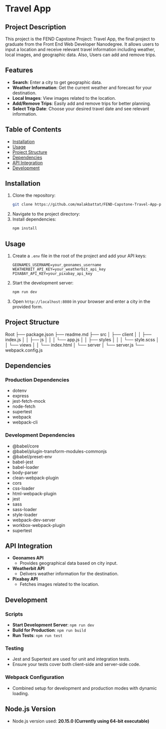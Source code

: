 # Travel App

## Project Description
This project is the FEND Capstone Project: Travel App, the final project to graduate from the Front End Web Developer Nanodegree. It allows users to input a location and receive relevant travel information including weather, local images, and geographic data. Also, Users can add and remove trips.

## Features
- **Search**: Enter a city to get geographic data.
- **Weather Information**: Get the current weather and forecast for your destination.
- **Local Images**: View images related to the location.
- **Add/Remove Trips**: Easily add and remove trips for better planning.
- **Select Trip Date**: Choose your desired travel date and see relevant information.

## Table of Contents
- [Installation](#installation)
- [Usage](#usage)
- [Project Structure](#project-structure)
- [Dependencies](#dependencies)
- [API Integration](#api-integration)
- [Development](#development)

## Installation
1. Clone the repository:
    ```sh
    git clone https://github.com/malakbattat/FEND-Capstone-Travel-App-proj.git
    ```
2. Navigate to the project directory:
3. Install dependencies:
    ```sh
    npm install
    ```

## Usage
1. Create a `.env` file in the root of the project and add your API keys:
    ```
    GEONAMES_USERNAME=your_geonames_username
    WEATHERBIT_API_KEY=your_weatherbit_api_key
    PIXABAY_API_KEY=your_pixabay_api_key
    ```
2. Start the development server:
    ```sh
    npm run dev
    ```
3. Open `http://localhost:8080` in your browser and enter a city in the provided form.

## Project Structure
Root
├── package.json
├── readme.md
├── src
│   ├── client
│   │   ├── index.js
│   │   ├── js
│   │   │   └── app.js
│   │   ├── styles
│   │   │   └── style.scss
│   │   └── views
│   │       └── index.html 
│   └── server
│       └── server.js
└── webpack.config.js

## Dependencies
### Production Dependencies
- dotenv
- express
- jest-fetch-mock
- node-fetch
- supertest
- webpack
- webpack-cli

### Development Dependencies
- @babel/core
- @babel/plugin-transform-modules-commonjs
- @babel/preset-env
- babel-jest
- babel-loader
- body-parser
- clean-webpack-plugin
- cors
- css-loader
- html-webpack-plugin
- jest
- sass
- sass-loader
- style-loader
- webpack-dev-server
- workbox-webpack-plugin
- supertest

## API Integration
- **Geonames API**
    - Provides geographical data based on city input.
- **Weatherbit API**
    - Delivers weather information for the destination.
- **Pixabay API**
    - Fetches images related to the location.

## Development
### Scripts
- **Start Development Server**: `npm run dev`
- **Build for Production**: `npm run build`
- **Run Tests**: `npm run test`

### Testing
- Jest and Supertest are used for unit and integration tests.
- Ensure your tests cover both client-side and server-side code.

### Webpack Configuration
- Combined setup for development and production modes with dynamic loading.

## Node.js Version
- Node.js version used: **20.15.0 (Currently using 64-bit executable)**
